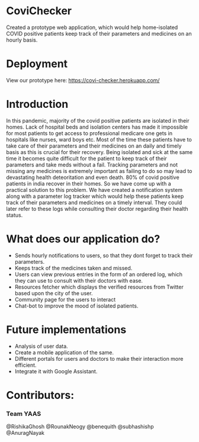 # CoviChecker

Created a prototype web application, which would help home-isolated COVID positive patients keep track of their parameters and medicines on an hourly basis.

# Deployment

View our prototype here: https://covi-checker.herokuapp.com/

# Introduction

In this pandemic, majority of the covid positive patients are isolated in their homes. Lack of hospital beds and isolation centers has made it impossible for most patients to get access to professional medicare one gets in hospitals like nurses, ward boys etc. Most of the time these patients have to take care of their parameters and their medicines on an daily and timely basis as this is crucial for their recovery. Being isolated and sick at the same time it becomes quite difficult for the patient to keep track of their parameters and take meds without a fail. Tracking parameters and not missing any medicines is extremely important as failing to do so may lead to devastating health deteoritation and even death. 80% of covid positive patients in india recover in their homes. So we have come up with a practical solution to this problem. We have created a notification system along with a parameter log tracker which would help these patients keep track of their parameters and medicines on a timely interval. They could later refer to these logs while consulting their doctor regarding their health status.

# What does our application do?

* Sends hourly notifications to users, so that they dont forget to track their parameters.
* Keeps track of the medicines taken and missed.
* Users can view previous entries in the form of an ordered log, which they can use to consult with their doctors with ease.
* Resources fetcher which displays the verified resources from Twitter based upon the city of the user.
* Community page for the users to interact
* Chat-bot to improve the mood of isolated patients.

# Future implementations
* Analysis of user data.
* Create a mobile application of the same.
* Different portals for users and doctors to make their interaction more efficient.
* Integrate it with Google Assistant.

# Contributors:
### Team YAAS
@RishikaGhosh
@RounakNeogy
@benequith
@subhashishp
@AnuragNayak
